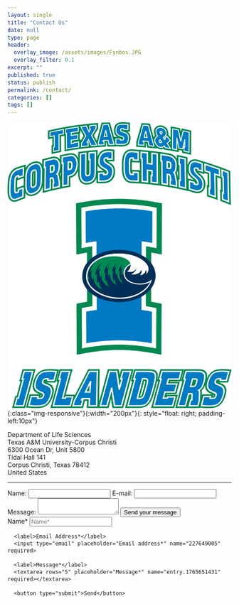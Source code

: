 ```yaml
---
layout: single
title: "Contact Us"
date: null
type: page
header:
  overlay_image: /assets/images/Fynbos.JPG
  overlay_filter: 0.1
excerpt: ""
published: true
status: publish
permalink: /contact/
categories: []
tags: []
---
```


![Barnabas-Daru](/assets/images/tamucc_islanders.gif){:class="img-responsive"}{:width="200px"}{: style="float: right; padding-left:10px"}

Department of Life Sciences\
Texas A&M University-Corpus Christi\
6300 Ocean Dr, Unit 5800\
Tidal Hall 141\
Corpus Christi, Texas 78412\
United States

---

<form action="https://formspree.io/f/mnqlvgwq" method="POST">
  <label for="name">Name:</label>
  <input type="text" id="name" name="user_name" />
  <label for="mail">E-mail:</label>
  <input type="email" id="mail" name="user_mail" />
  <label for="msg">Message:</label>
  <textarea id="msg" name="user_message"></textarea>
  <button type="submit">Send your message</button>
  <input type="hidden" name="_next" value="/thank-you" />
  <input
    type="hidden"
    name="_subject"
    value="New submission from contact form"
  />
  <input type="hidden" name="_cc" value="darunabas@gmail.com" />
</form>



<form action="https://docs.google.com/forms/d/e/1FAIpQLScrhBdw3n53ef0QSpXSuzJU70vESF7weAbzpJ7FesUmuDaLVg/formResponse" method="post">
      <label>Name*</label>
      <input type="text" placeholder="Name*" name="entry.1633920210" required>
  
      <label>Email Address*</label>
      <input type="email" placeholder="Email address*" name="227649005" required>
     
      <label>Message*</label>
      <textarea rows="5" placeholder="Message*" name="entry.1765651431" required></textarea>
     
      <button type="submit">Send</button>
</form>
